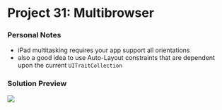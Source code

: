# Project 31: Multibrowser

### Personal Notes
- iPad multitasking requires your app support all orientations
- also a good idea to use Auto-Layout constraints that are dependent upon the current `UITraitCollection`

### Solution Preview
<img src="https://user-images.githubusercontent.com/4438390/185694850-70174c1c-2f64-44b1-9996-1209436ca3bb.png">
